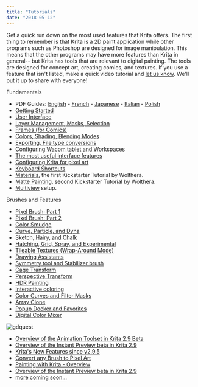 ```yaml
---
title: "Tutorials"
date: "2018-05-12"
---
```


Get a quick run down on the most used features that Krita offers. The first thing to remember is that Krita is a 2D paint application while other programs such as Photoshop are designed for image manipulation. This means that the other programs may have more features than Krita in general-- but Krita has tools that are relevant to digital painting. The tools are designed for concept art, creating comics, and textures. If you use a feature that isn't listed, make a quick video tutorial and [let us know](https://dev.krita.org/get-involved/overview/ "Overview"). We'll put it up to share with everyone!

Fundamentals

- PDF Guides: [English](https://share.kde.org/public.php?service=files&t=6d5da90302e50671f3f94b308ffad2a3) - [French](https://share.kde.org/public.php?service=files&t=26d3a6b93b039e908f23e9c7e6c852d5) - [Japanese](https://share.kde.org/public.php?service=files&t=60655999b78944eb12ceff5f61c3619b) - [Italian](https://share.kde.org/public.php?service=files&t=d73b124e1093953862fe0b728d0030bf) - [Polish](https://share.kde.org/public.php?service=files&t=67ad17622c9338510a7c4f128a8a0f03)
- [Getting Started](https://www.youtube.com/watch?v=8ZpA_VTbHTU)
- [User Interface](https://www.youtube.com/watch?v=FiOvekdqC9Q)
- [Layer Management, Masks, Selection](https://userbase.kde.org/Krita/Tutorial_2)
- [Frames (for Comics)](https://www.youtube.com/watch?v=c7fPGrpwtWg)
- [Colors, Shading, Blending Modes](https://www.youtube.com/watch?v=ecPfsjbtgEw)
- [Exporting, File type conversions](https://www.youtube.com/watch?v=Tmm747kSqNA)
- [Configuring Wacom tablet and Workspaces](https://www.youtube.com/watch?v=v725lrk3ALc)
- [The most useful interface features](https://userbase.kde.org/Krita/Tutorial_1)
- [Configuring Krita for pixel art](https://www.youtube.com/watch?v=tOqdE4JJOjU)
- [Keyboard Shortcuts](http://ghevan.deviantart.com/art/Krita-2-8-shortcuts-sheet-Dark-435305013)
- [Materials](http://theratutorial.tumblr.com/post/105461686188/digging-into-the-surface-materials), the first Kickstarter Tutorial by Wolthera.
- [Matte Painting](http://theratutorial.tumblr.com/post/111579157763/matte-painting-creating-illusions-on-a-good-base), second Kickstarter Tutorial by Wolthera.
- [Multiview](https://www.youtube.com/watch?v=oaASvszzetU) setup.

Brushes and Features

- [Pixel Brush: Part 1](https://userbase.kde.org/Krita/Tutorial_4A)
- [Pixel Brush: Part 2](https://userbase.kde.org/Krita/Tutorial_4B)
- [Color Smudge](https://userbase.kde.org/Krita/Tutorial_5)
- [Curve, Particle, and Dyna](https://userbase.kde.org/Krita/Tutorial_6)
- [Sketch, Hairy, and Chalk](https://userbase.kde.org/Krita/Tutorial_7)
- [Hatching, Grid, Spray, and Experimental](https://userbase.kde.org/Krita/Tutorial_8)
- [Tileable Textures (Wrap-Around Mode)](https://www.youtube.com/watch?v=9ICGks0-InQ)
- [Drawing Assistants](https://www.youtube.com/watch?v=KrFVLJvn33k)
- [Symmetry tool and Stabilizer brush](https://www.youtube.com/watch?v=Jy5LZRE7ErU)
- [Cage Transform](https://www.youtube.com/watch?v=1J9s7dNuSe4)
- [Perspective Transform](http://davidrevoy.com/article247/krita-2-9-comic-coloring-tutorial)
- [HDR Painting](https://www.youtube.com/watch?v=esSzKzXVWQE)
- [Interactive coloring](http://davidrevoy.com/article247/krita-2-9-comic-coloring-tutorial)
- [Color Curves and Filter Masks](https://www.youtube.com/watch?v=7kt1p8bvAzs)
- [Array Clone](https://www.youtube.com/watch?v=frvLTWnOts4)
- [Popup Docker and Favorites](https://www.youtube.com/watch?v=XIsQCGFM8J0)
- [Digital Color Mixer](https://www.youtube.com/watch?v=iWY7PYSvMIw)

![gdquest](/images/pages/gdquest-long.png)

- [Overview of the Animation Toolset in Krita 2.9 Beta](https://www.youtube.com/watch?v=9uvju6sUNJA)
- [Overview of the Instant Preview beta in Krita 2.9](https://www.youtube.com/watch?v=c9yiBRFQnbo)
- [Krita's New Features since v2.9.5](https://www.youtube.com/watch?v=PIKfrqk09Hk)
- [Convert any Brush to Pixel Art](https://www.youtube.com/watch?v=UM3OOwZ4NnE)
- [Painting with Krita - Overview](https://www.youtube.com/watch?v=IrmvsnDiAuc)
- [Overview of the Instant Preview beta in Krita 2.9](https://www.youtube.com/watch?v=c9yiBRFQnbo)
- [more coming soon...](https://www.kickstarter.com/projects/gdquest/game-art-quest-make-professional-2d-art-with-krita/)
